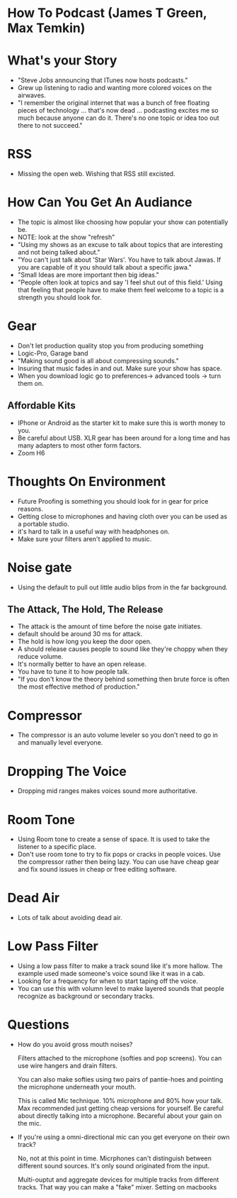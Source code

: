 # How To Podcast (James T Green, Max Temkin)

# What's your Story
* "Steve Jobs announcing that ITunes now hosts podcasts."
* Grew up listening to radio and wanting more colored voices on the airwaves.
* "I remember the original internet that was a bunch of free floating pieces of
technology ... that's now dead ... podcasting excites me so much because anyone
can do it. There's no one topic or idea too out there to not succeed."

# RSS
* Missing the open web. Wishing that RSS still excisted.

# How Can You Get An Audiance
* The topic is almost like choosing how popular your show can potentially be.
* NOTE: look at the show "refresh"
* "Using my shows as an excuse to talk about topics that are interesting and
not being talked about."
* "You can't just talk about 'Star Wars'. You have to talk about Jawas. If you
are capable of it you should talk about a specific jawa."
* "Small Ideas are more important then big ideas."
* "People often look at topics and say 'I feel shut out of this field.' Using
that feeling that people have to make them feel welcome to a topic is a
strength you should look for.

# Gear
* Don't let production quality stop you from producing something
* Logic-Pro, Garage band
* "Making sound good is all about compressing sounds."
* Insuring that music fades in and out. Make sure your show has space.
* When you download logic go to preferences-> advanced tools -> turn them on.

## Affordable Kits
* IPhone or Android as the starter kit to make sure this is worth money to you.
* Be careful about USB. XLR gear has been around for a long time and has many
adapters to most other form factors.
* Zoom H6

# Thoughts On Environment

* Future Proofing is something you should look for in gear for price
reasons.
* Getting close to microphones and having cloth over you can be used as
a portable studio.
* it's hard to talk in a useful way with headphones on.
* Make sure your filters aren't applied to music.

# Noise gate
* Using the default to pull out little audio blips from in the far background.
## The Attack, The Hold, The Release
* The attack is the amount of time before the noise gate initiates.
* default should be around 30 ms for attack.
* The hold is how long you keep the door open.
* A should release causes people to sound like they're choppy when they reduce
volume.
* It's normally better to have an open release.
* You have to tune it to how people talk.
* "If you don't know the theory behind something then brute force is often the
most effective method of production."

# Compressor
* The compressor is an auto volume leveler so you don't need to go in and
manually level everyone.

# Dropping The Voice
* Dropping mid ranges makes voices sound more authoritative.

# Room Tone
* Using Room tone to create a sense of space. It is used to take the listener
to a specific place.
* Don't use room tone to try to fix pops or cracks in people voices. Use the
compressor rather then being lazy. You can use have cheap gear and fix sound
issues in cheap or free editing software.

# Dead Air
* Lots of talk about avoiding dead air.

# Low Pass Filter
* Using a low pass filter to make a track sound like it's more hallow. The
example used made someone's voice sound like it was in a cab.
* Looking for a frequency for when to start taping off the voice.
* You can use this with volumn level to make layered sounds that people 
recognize as background or secondary tracks.

# Questions

* How do you avoid gross mouth noises?

    Filters attached to the microphone (softies and pop screens). You can use
    wire hangers and drain filters.

    You can also make softies using two pairs of pantie-hoes and pointing the
    microphone underneath your mouth.

    This is called Mic technique. 10% microphone and 80% how your talk. Max 
    recommended just getting cheap versions for yourself. Be careful about
    directly talking into a microphone. Becareful about your gain on the mic.

* If you're using a omni-directional mic can you get everyone on their own 
track?

    No, not at this point in time. Micrphones can't distinguish between
    different sound sources. It's only sound originated from the input.

    Multi-ouptut and aggregate devices for multiple tracks from different
    tracks. That way you can make a "fake" mixer. Setting on macbooks
